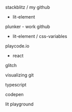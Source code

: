 stackblitz / my github

- lit-element

plunker - work github

- lit-element / css-variables

playcode.io

- react 

glitch

visualizing git 

typescript

codepen

lit playground